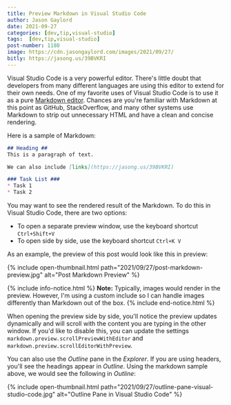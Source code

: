 ```yaml
---
title: Preview Markdown in Visual Studio Code
author: Jason Gaylord
date: 2021-09-27
categories: [dev,tip,visual-studio]
tags:  [dev,tip,visual-studio]
post-number: 1180
image: https://cdn.jasongaylord.com/images/2021/09/27/
bitly: https://jasong.us/39BVKRI
---
```


Visual Studio Code is a very powerful editor. There's little doubt that developers from many different languages are using this editor to extend for their own needs. One of my favorite uses of Visual Studio Code is to use it as a pure [Markdown editor](https://jasong.us/3AGrvVp). Chances are you're familiar with Markdown at this point as GitHub, StackOverflow, and many other systems use Markdown to strip out unnecessary HTML and have a clean and concise rendering. 

Here is a sample of Markdown:

```md
## Heading ##
This is a paragraph of text. 

We can also include [links](https://jasong.us/39BVKRI)

### Task List ###
* Task 1
* Task 2
```

You may want to see the rendered result of the Markdown. To do this in Visual Studio Code, there are two options:

* To open a separate preview window, use the keyboard shortcut `Ctrl+Shift+V`
* To open side by side, use the keyboard shortcut `Ctrl+K V`

As an example, the preview of this post would look like this in preview:

{% include open-thumbnail.html path="2021/09/27/post-markdown-preview.jpg" alt="Post Markdown Preview" %}

{% include info-notice.html %}
<strong>Note:</strong> Typically, images would render in the preview. However, I'm using a custom include so I can handle images differently than Markdown out of the box.
{% include end-notice.html %}

When opening the preview side by side, you'll notice the preview updates dynamically and will scroll with the content you are typing in the other window. If you'd like to disable this, you can update the settings `markdown.preview.scrollPreviewWithEditor` and `markdown.preview.scrollEditorWithPreview`.

You can also use the _Outline_ pane in the _Explorer_. If you are using headers, you'll see the headings appear in _Outline_. Using the markdown sample above, we would see the following in _Outline_:

{% include open-thumbnail.html path="2021/09/27/outline-pane-visual-studio-code.jpg" alt="Outline Pane in Visual Studio Code" %}